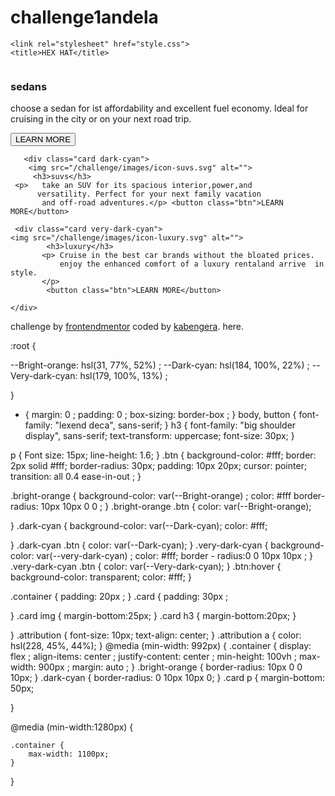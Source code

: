 # challenge1andela
<!DOCTYPE html>
<html lang="en">
    <head>
        <meta charset="UTF-8">
        <meta name="viewport" content="width=device-width,initial-scale=1.0"><!-- displays site properly based on user's device -->
    <link rel="icon" type="images/png" sizes="32*32" href="./images/favicon-32x32.png"/>
    <link rel="preconnect" href="https://fonts.googleapis.com">
<link rel="preconnect" href="https://fonts.gstatic.com" crossorigin>
<link href="https://fonts.googleapis.com/css2?family=Big+Shoulders+Display:wght@700&family=Lexend+Deca&display=swap" rel="stylesheet">

    <link rel="stylesheet" href="style.css">
    <title>HEX HAT</title>
</head>
<body>
    <div class="container">
    <div class="card bright-orange" >  
         <img src="/challenge/images/icon-sedans.svg" alt="">
        <h3>sedans</h3> 
       <p>choose a sedan for ist affordability and excellent fuel economy. Ideal for cruising in the city
     or on your next road trip.
       </p> <button class="btn">LEARN MORE</button>
       
       <div class="card dark-cyan">
        <img src="/challenge/images/icon-suvs.svg" alt=""> 
         <h3>suvs</h3>
     <p>   take an SUV for its spacious interior,power,and
          versatility. Perfect for your next family vacation
           and off-road adventures.</p> <button class="btn">LEARN MORE</button>
     
     <div class="card very-dark-cyan">
    <img src="/challenge/images/icon-luxury.svg" alt="">  
            <h3>luxury</h3> 
           <p> Cruise in the best car brands without the bloated prices.
               enjoy the enhanced comfort of a luxury rentaland arrive  in style.
           </p>
            <button class="btn">LEARN MORE</button>
          
    </div> 
</body>

<div class="attribution">
    challenge by <a href="https:frontendmentor.io?
    ref=challenge" target="_blank">frontendmentor</a>
    coded by <a href="#">kabengera</a>. 
    here</a>.
</div>


</html>
        
:root {
   
--Bright-orange: hsl(31, 77%, 52%) ;
--Dark-cyan: hsl(184, 100%, 22%) ;
--Very-dark-cyan: hsl(179, 100%, 13%) ; 

}





* {
  margin: 0 ;
  padding: 0 ;
  box-sizing: border-box ;
}
body,
button {
  font-family: "lexend deca", sans-serif;
}
h3 {
  font-family: "big shoulder display", sans-serif;
  text-transform: uppercase;
  font-size: 30px;
}

p  {
    Font size: 15px;
    line-height: 1.6;
}
.btn {
    background-color: #fff;
    border: 2px solid #fff;
    border-radius: 30px;
    padding: 10px 20px;
    cursor: pointer;
    transition: all 0.4 ease-in-out ;
}

.bright-orange {
    background-color: var(--Bright-orange) ;
    color: #fff
    border-radius: 10px 10px 0 0 ;
}
.bright-orange .btn {
    color: var(--Bright-orange);

}
.dark-cyan {
    background-color: var(--Dark-cyan);
    color: #fff;

}
.dark-cyan .btn {
    color: var(--Dark-cyan);
}
.very-dark-cyan {
    background-color: var(--very-dark-cyan) ;
    color: #fff;
    border - radius:0 0 10px 10px ;
}
.very-dark-cyan .btn {
    color: var(--Very-dark-cyan);
}
.btn:hover {
    background-color: transparent;
    color: #fff;
}

.container {
    padding: 20px ;
}
.card {
    padding: 30px ;

}
.card img {
    margin-bottom:25px;
}
.card h3 {
    margin-bottom:20px;
}

}
.attribution {
  font-size: 10px;
  text-align: center;
}
.attribution a {
  color: hsl(228, 45%, 44%);
}
@media (min-width: 992px) {
    .container {
        display: flex ;
        align-items: center ;
        justify-content: center ;
       min-height: 100vh ; 
       max-width: 900px ;
       margin: auto ;
    }
    .bright-orange {
        border-radius: 10px 0 0 10px;
    }
    .dark-cyan {
        border-radius: 0 10px 10px 0;
    }
.card p {
    margin-bottom: 50px;

}

@media (min-width:1280px) {

    .container {
        max-width: 1100px;
    }
}        
        
        
        
        
        
        
        
        
        
        
        
        
        

